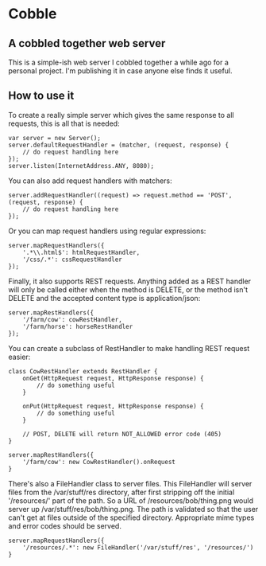 Cobble
======

A cobbled together web server
----------------------------

This is a simple-ish web server I cobbled together a while ago for a
personal project. I'm publishing it in case anyone else finds it useful.

How to use it
-------------

To create a really simple server which gives the same response to all requests, this
is all that is needed:

    var server = new Server();
    server.defaultRequestHandler = (matcher, (request, response) {
        // do request handling here
    });
    server.listen(InternetAddress.ANY, 8080);

You can also add request handlers with matchers:

    server.addRequestHandler((request) => request.method == 'POST', (request, response) {
        // do request handling here
    });

Or you can map request handlers using regular expressions:

    server.mapRequestHandlers({
        '.*\\.html$': htmlRequestHandler,
        '/css/.*': cssRequestHandler
    });

Finally, it also supports REST requests. Anything added as a REST handler will only be
called either when the method is DELETE, or the method isn't DELETE and the
accepted content type is application/json:

    server.mapRestHandlers({
        '/farm/cow': cowRestHandler,
        '/farm/horse': horseRestHandler
    });

You can create a subclass of RestHandler to make handling REST request easier:

    class CowRestHandler extends RestHandler {
        onGet(HttpRequest request, HttpResponse response) {
            // do something useful
        }

        onPut(HttpRequest request, HttpResponse response) {
            // do something useful
        }

        // POST, DELETE will return NOT_ALLOWED error code (405)
    }

    server.mapRestHandlers({
        '/farm/cow': new CowRestHandler().onRequest
    }

There's also a FileHandler class to server files. This FileHandler will server files
from the /var/stuff/res directory, after first stripping off the initial '/resources/' part
of the path. So a URL of /resources/bob/thing.png would server up /var/stuff/res/bob/thing.png.
The path is validated so that the user can't get at files outside of the specified directory.
Appropriate mime types and error codes should be served.

    server.mapRequestHandlers({
        '/resources/.*': new FileHandler('/var/stuff/res', '/resources/')
    }
